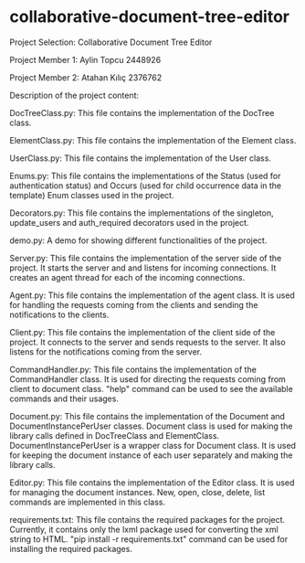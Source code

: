 # collaborative-document-tree-editor

Project Selection: Collaborative Document Tree Editor

Project Member 1: Aylin Topcu 2448926

Project Member 2: Atahan Kılıç 2376762

Description of the project content:

DocTreeClass.py: This file contains the implementation of the DocTree class.

ElementClass.py: This file contains the implementation of the Element class.

UserClass.py: This file contains the implementation of the User class.

Enums.py: This file contains the implementations of the Status (used for authentication status) and Occurs 
(used for child occurrence data in the template) Enum classes used in the project. 

Decorators.py: This file contains the implementations of the singleton, update_users and auth_required 
decorators used in the project.

demo.py: A demo for showing different functionalities of the project.

Server.py: This file contains the implementation of the server side of the project. It starts the server and 
and listens for incoming connections. It creates an agent thread for each of the incoming connections.

Agent.py: This file contains the implementation of the agent class. It is used for handling the requests coming from 
the clients and sending the notifications to the clients.

Client.py: This file contains the implementation of the client side of the project. It connects to the server and
sends requests to the server. It also listens for the notifications coming from the server.

CommandHandler.py: This file contains the implementation of the CommandHandler class. It is used for directing 
the requests coming from client to document class. "help" command can be used to see the available commands and their
usages.

Document.py: This file contains the implementation of the Document and DocumentInstancePerUser classes. Document class
is used for making the library calls defined in DocTreeClass and ElementClass. DocumentInstancePerUser is a wrapper 
class for Document class. It is used for keeping the document instance of each user separately and making the
library calls.

Editor.py: This file contains the implementation of the Editor class. It is used for managing the document instances.
New, open, close, delete, list commands are implemented in this class.

requirements.txt: This file contains the required packages for the project. Currently, it contains only the lxml 
package used for converting the xml string to HTML. "pip install -r requirements.txt" command can be used for 
installing the required packages.
